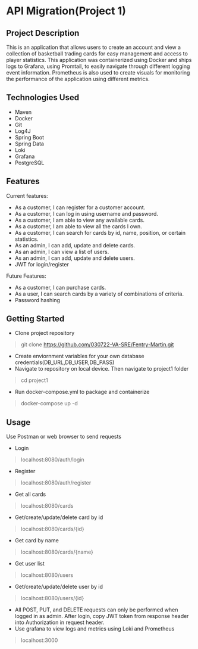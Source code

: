 # API Migration(Project 1)

## Project Description

This is an application that allows users to create an account and view a collection of basketball trading cards for easy management and access to player statistics. This application was containerized using Docker and ships logs to Grafana, using Promtail, to easily navigate through different logging event information. Prometheus is also used to create visuals for monitoring the performance of the application using different metrics. 

## Technologies Used

* Maven
* Docker
* Git
* Log4J
* Spring Boot
* Spring Data
* Loki
* Grafana
* PostgreSQL

## Features

Current features:
* As a customer, I can register for a customer account.
* As a customer, I can log in using username and password.
* As a customer, I am able to view any available cards.
* As a customer, I am able to view all the cards I own.
* As a customer, I can search for cards by id, name, position, or certain statistics.
* As an admin, I can add, update and delete cards.
* As an admin, I can view a list of users.
* As an admin, I can add, update and delete users.
* JWT for login/register

Future Features:
* As a customer, I can purchase cards.
* As a user, I can search cards by a variety of combinations of criteria.
* Password hashing

## Getting Started
   
* Clone project repository
> git clone https://github.com/030722-VA-SRE/Fentry-Martin.git
* Create enviornment variables for your own database credentials(DB_URL,DB_USER,DB_PASS)
* Navigate to repository on local device. Then navigate to project1 folder
> cd project1
* Run docker-compose.yml to package and containerize
> docker-compose up -d

## Usage

Use Postman or web browser to send requests 
* Login
> localhost:8080/auth/login
* Register
> localhost:8080/auth/register
* Get all cards
> localhost:8080/cards
* Get/create/update/delete card by id
> localhost:8080/cards/{id}
* Get card by name
> localhost:8080/cards/{name}
* Get user list
> localhost:8080/users
* Get/create/update/delete user by id
> localhost:8080/users/{id}
* All POST, PUT, and DELETE requests can only be performed when logged in as admin. After login, copy JWT token from response header into Authorization in request header.
* Use grafana to view logs and metrics using Loki and Prometheus
> localhost:3000
